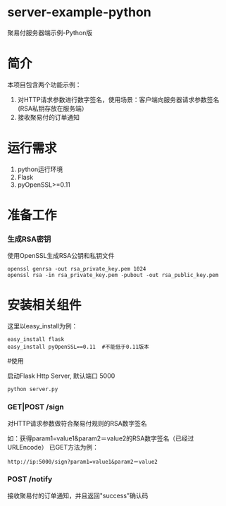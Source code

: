 server-example-python
=====================

聚易付服务器端示例-Python版

# 简介
本项目包含两个功能示例：

1. 对HTTP请求参数进行数字签名，使用场景：客户端向服务器请求参数签名(RSA私钥存放在服务端）
2. 接收聚易付的订单通知

# 运行需求
1. python运行环境
2. Flask
3. pyOpenSSL>=0.11

# 准备工作

### 生成RSA密钥

使用OpenSSL生成RSA公钥和私钥文件

```
openssl genrsa -out rsa_private_key.pem 1024
openssl rsa -in rsa_private_key.pem -pubout -out rsa_public_key.pem
```

# 安装相关组件
这里以easy_install为例：

```
easy_install flask
easy_install pyOpenSSL==0.11  #不能低于0.11版本
```

#使用

启动Flask Http Server, 默认端口 5000

```
python server.py
```

### GET|POST /sign 

对HTTP请求参数做符合聚易付规则的RSA数字签名

如：获得param1=value1&param2＝value2的RSA数字签名（已经过URLEncode）
已GET方法为例：

```
http://ip:5000/sign?param1=value1&param2＝value2
```

### POST /notify 

接收聚易付的订单通知，并且返回"success"确认码
